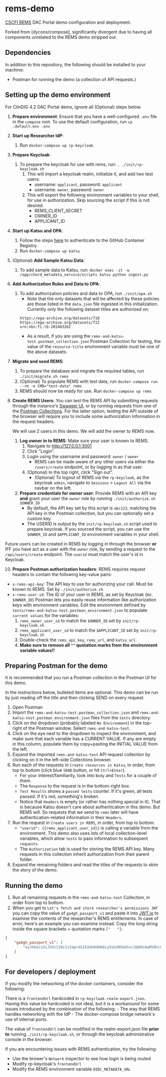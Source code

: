 # rems-demo
[CSCFI REMS](https://github.com/cscfi/rems) DAC Portal demo configuration and deployment.

Forked from [dycons/compose], significantly divergent due to having all components unrelated to the REMS demo stripped out.

<!-- @import "[TOC]" {cmd="toc" depthFrom=1 depthTo=6 orderedList=false} -->


## Dependencies

In addition to this repository, the following should be installed to your machine:

- Postman for running the demo (a collection of API requests.)

## Setting up the demo environment

For ClinDIG 4.2 DAC Portal demo, ignore all (Optional) steps below.

1. **Prepare environment**: Ensure that you have a well-configured `.env` file in the `compose` root. To use the default configuration, run `cp .default.env .env`
2. **Start up Researcher IdP**:
    1. Run `docker-compose up rp-keycloak`.
3. **Prepare Keycloak**:
    1. To prepare the keycloak for use with rems, run: `. ./init/rp-keycloak.sh`
       1. This will import a keycloak realm, initialize it, and add two test users:
          - username: `applicant`, password: `applicant`
          - username: `owner`, password: `owner`
       2. This will export the following environment variables to your shell, for use in authorization. Skip sourcing the script if this is not desired.
          - REMS_CLIENT_SECRET
          - OWNER_ID
          - APPLICANT_ID
4. **Start up Katsu and OPA**:
    1. Follow the steps [here](https://docs.github.com/en/packages/working-with-a-github-packages-registry/working-with-the-container-registry#authenticating-to-the-container-registry) to authenticate to the GitHub Container Registry.
    2. Run `docker-compose up katsu`
5. (Optional) **Add Sample Katsu Data**:
    1. To add sample data to Katsu, run: `docker exec -it -w /app/chord_metadata_service/scripts katsu python ingest.py`
6. **Add Authorization Rules and Data to OPA**:
    1. To add authorization policies and data to OPA, run `./init/opa.sh`
       - Note that the only datasets that will be affected by these policies are those listed in the `data.json` file ingested in this initialization. Currently only the following dataset titles are authorized on:
       ```
       https://ega-archive.org/datasets/710
       https://ega-archive.org/datasets/712
       urn:nbn:fi:lb-201403262
       ```
       - As a result, if you are using the `rems-and-katsu-test.postman_collection.json` Postman Collection for testing, the value of the `resource-title` environment variable must be one of the above datasets.
7. **Migrate and seed REMS**:
    1. To prepare the database and migrate the required tables, run `./init/migrate.sh rems` 
    2. (Optional) To populate REMS with test data, run `docker-compose run --rm -e CMD="test-data" rems`
    3. REMS should now be ready for use. Run `docker-compose up rems`
8. **Create REMS Users**:
   You can test the REMS API by submitting requests through the instance's [Swagger UI](http://localhost:3001/swagger-ui/index.html), or by running requests from one of the [Postman Collections](https://github.com/dycons/compose/tree/develop/tests). For the latter option, testing the API outside of the browser will require you to include some authorization information in the request headers.

    We will use 2 users in this demo. We will add the owner to REMS now.

    1. **Log owner in to REMS**: Make sure your user is known to REMS.
        1. Navigate to http://127.0.0.1:3001
        2. Click "Login".
        3. Login using the username and password: `owner` / `owner`
            - REMS can be made aware of any other users via either the `/users/create` endpoint, or by logging in as that user.
        4. (Optional) In the top right, click "Sign out".
            - (Optional) To logout of REMS via the `rp-keycloak`, as the keycloak `admin`, navigate to `Sessions` > `Logout All` via the navbar on the left.
    2. **Prepare credentials for owner user**: Provide REMS with an API key **and** grant your user the `owner` role by running `./init/authorize.sh $OWNER_ID`
       - By default, the API key set by this script is `abc123`, matching the API key in the Postman collection, but you can optionally set a custom key.
       - The USERID is output by the `init/rp-keycloak.sh` script used to prepare keycloak. If you sourced the script, you can use the `$OWNER_ID` and `$APPLICANT_ID` environment variables in your shell.

Future users can be created in REMS by logging in through the browser **or** IFF you have act as a user with the `owner` role, by sending a request to the `/api/users/create` endpoint. The `userid` must match the user's id in Keycloak.

10. **Prepare Postman authorization headers**: REMS requires request headers to contain the following key-value pairs:
- `x-rems-api-key`: The API key to use for authorizing your call. Must be known to REMS. Set by `./init/authorize.sh`
- `x-rems-user-id`: The ID of your user in REMS, as set by Keycloak (ex. `$OWNER_ID`)
Postman lets you easily reuse information like authorization keys with environment variables. Edit the environment defined by `tests/rems-and-katsu-test.postman_environment.json` to populate `current values` for the variables:
    1. `rems_owner_user_id` to match the `$OWNER_ID` set by `init/rp-keycloak.sh`
    2. `rems_applicant_user_id` to match the `$APPLICANT_ID` set by `init/rp-keycloak.sh`
    3. Double-check the `rems_api_key`, `rems_url`, and `katsu_url`.
    4. **Make sure to remove all `""` quotation marks from the environment variable values!!**

## Preparing Postman for the demo

It is recommended that you run a Postman collection in the Postman UI for this demo.

In the instructions below, bulleted items are optional. This demo can be run by just reading off the title and then clicking SEND on every request.

1. Open Postman
2. Import the `rems-and-katsu-test.postman_collection.json` and `rems-and-katsu-test.postman_environment.json` files from the `tests` directory.
3. Click on the dropdown (probably labeled `No Environment`) in the top-right of the Postman window. Select `rems-and-katsu-test`.
4. Click on the eye next to the dropdown to inspect the environment, and make sure that each variable has a CURRENT VALUE. If any are empty in this column, populate them by copy+pasting the INITIAL VALUE from the left.
5. Expand the imported `rems-and-katsu-test` API request collection by clicking on it in the left-side Collections browser.
6. Run each of the requests in `Create resources in Katsu`, in order, from top to bottom (click blue `SEND` button, or hit `Ctrl+Enter`).
    - For your interest/familiarity, look into `Body` and `Tests` for a couple of them.
    - The `Response` to the request is in the bottom-right box.
    - `Test Results` shows a `passed tests` counter. If it's green, all tests passed. If it's red, something's broken.
    - Notice that `Headers` is empty (or rather has nothing special in it). That is because Katsu doesn't care about authentication in this demo. But REMS will. So requests that we send to `rems` later will have authentication-related information in their `Headers`.
7. Run the request in `Create users in REMS`, in order, from top to bottom.
    - `"userid": {{rems_applicant_user_id}}` is calling a variable from the environment. This demo also uses lots of local collection-level variables, which allow `tests` to pass information to subsequent `requests`.
    - The `Authorization` tab is used for storing the REMS API key. Many requests in this collection inherit authorization from their parent folder.
8. Expand the remaining folders and read the titles of the requests to skim the story of the demo.

## Running the demo

1. Run all remaining requests in the `rems-and-katsu-test` Collection, in order from top to bottom.
2. When you get to `Let's fetch and store researcher's permissions JWT` you can copy the value of `ga4gh_passport_v1` and paste it into [JWT.io](https://jwt.io/) to examine the contents of the researcher's REMS entitlements.
In case of error, here's an example you can examine instead. Copy the long string inside the square brackets + quotation marks `["   "]`:
```json
{
    "ga4gh_passport_v1": [
        "eyJhbGciOiJSUzI1NiIsImprdSI6Imh0dHA6Ly9sb2NhbGhvc3Q6MzAwMS9hcGkvandrIiwidHlwIjoiSldUIiwia2lkIjpudWxsfQ.eyJpc3MiOiJodHRwOi8vbG9jYWxob3N0OjMwMDEvIiwic3ViIjoiMzQ2MWFhN2MtYzNmMS00MmFkLWIxNjEtYzU2MDVhM2M3ZTk0IiwiaWF0IjoxNjQ5ODE4OTQwLCJleHAiOjE2ODEzNTQ5NDAsImdhNGdoX3Zpc2FfdjEiOnsidHlwZSI6IkNvbnRyb2xsZWRBY2Nlc3NHcmFudHMiLCJ2YWx1ZSI6Imh0dHBzOi8vZWdhLWFyY2hpdmUub3JnL2RhdGFzZXRzLzcxMCIsInNvdXJjZSI6Imh0dHA6Ly9sb2NhbGhvc3Q6MzAwMS8iLCJieSI6ImRhYyIsImFzc2VydGVkIjoxNjQ5ODE4OTMwfX0.kK8ADj3TNe7EDcZJ3zFiqfLp3Eagt9QRDhTEdiMo8VYllBKSkjZltvKe2B3oEbtzHPVhXquSXJIJMHOhRkr5hPbHvhAoahVL213VDdb_TtNcGda198_ZdGD-xWb6QRUeJXTaEMYt_SZY2j-VwDx9z-f1bG7xaFfh7hiwkpe4aBYtjBeyYApepV6J-D1sNwgXullpWhmQ2Ar_dLEXTiIruL9Slgu1AaOGmuedUK_saZLnPInUfSPd91bh0gH0_D0fg0PgI9DP_Pp9K6rk9PM_8vJm7d3CNCtcxXl7gx8RtldWgU9t684fxBLFZNdDE_0Xb4SKDLrcd9ME5Pv_74b-8Q"
    ]
}
```

## For developers / deployment

If you modify the networking of the docker containers, consider the following:

There is a `frontendUrl` hardcoded in `rp-keycloak.realm-export.json`. Having this value be hardcoded is not ideal, but it is a workaround for some issues introduced by the combination of the following:
    - The way that REMS handles networking with the IdP
    - The docker-compose bridge network's use of internal ports.

The value of `frontendUrl` can be modified in the realm-export.json file **prior to** running `./init/rp-keycloak.sh`, or through the keycloak administrative console in the browser.

If you are encountering issues with REMS authentication, try the following:
- Use the brower's `Network` inspector to see how login is being routed
- Modify rp-keycloak's `frontendUrl`
- Modify the REMS environment variable `OIDC_METADATA_URL`